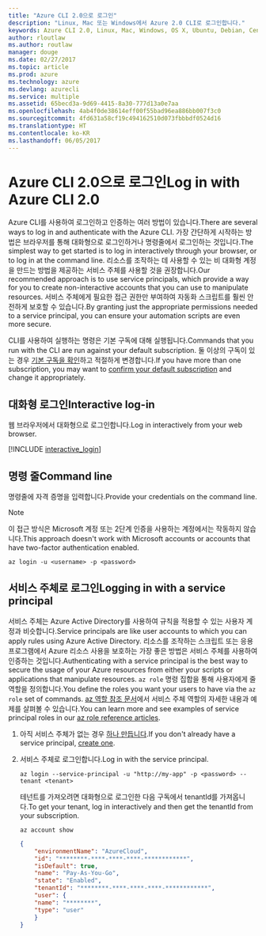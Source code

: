 ```yaml
---
title: "Azure CLI 2.0으로 로그인"
description: "Linux, Mac 또는 Windows에서 Azure 2.0 CLI로 로그인합니다."
keywords: Azure CLI 2.0, Linux, Mac, Windows, OS X, Ubuntu, Debian, CentOS, RHEL, SUSE, CoreOS, Docker, Windows, Python, PIP
author: rloutlaw
ms.author: routlaw
manager: douge
ms.date: 02/27/2017
ms.topic: article
ms.prod: azure
ms.technology: azure
ms.devlang: azurecli
ms.service: multiple
ms.assetid: 65becd3a-9d69-4415-8a30-777d13a0e7aa
ms.openlocfilehash: 4ab4f0de38614eff00f55bad96ea886bb007f3c0
ms.sourcegitcommit: 4fd631a58cf19c494162510d073fbbbdf0524d16
ms.translationtype: HT
ms.contentlocale: ko-KR
ms.lasthandoff: 06/05/2017
---
```

# <a name="log-in-with-azure-cli-20"></a><span data-ttu-id="465bc-104">Azure CLI 2.0으로 로그인</span><span class="sxs-lookup"><span data-stu-id="465bc-104">Log in with Azure CLI 2.0</span></span>

<span data-ttu-id="465bc-105">Azure CLI를 사용하여 로그인하고 인증하는 여러 방법이 있습니다.</span><span class="sxs-lookup"><span data-stu-id="465bc-105">There are several ways to log in and authenticate with the Azure CLI.</span></span> <span data-ttu-id="465bc-106">가장 간단하게 시작하는 방법은 브라우저를 통해 대화형으로 로그인하거나 명령줄에서 로그인하는 것입니다.</span><span class="sxs-lookup"><span data-stu-id="465bc-106">The simplest way to get started is to log in interactively through your browser, or to log in at the command line.</span></span> <span data-ttu-id="465bc-107">리소스를 조작하는 데 사용할 수 있는 비 대화형 계정을 만드는 방법을 제공하는 서비스 주체를 사용할 것을 권장합니다.</span><span class="sxs-lookup"><span data-stu-id="465bc-107">Our recommended approach is to use service principals, which provide a way for you to create non-interactive accounts that you can use to manipulate resources.</span></span> <span data-ttu-id="465bc-108">서비스 주체에게 필요한 접근 권한만 부여하여 자동화 스크립트를 훨씬 안전하게 보호할 수 있습니다.</span><span class="sxs-lookup"><span data-stu-id="465bc-108">By granting just the appropriate permissions needed to a service principal, you can ensure your automation scripts are even more secure.</span></span>

<span data-ttu-id="465bc-109">CLI를 사용하여 실행하는 명령은 기본 구독에 대해 실행됩니다.</span><span class="sxs-lookup"><span data-stu-id="465bc-109">Commands that you run with the CLI are run against your default subscription.</span></span>  <span data-ttu-id="465bc-110">둘 이상의 구독이 있는 경우 [기본 구독을 확인](manage-azure-subscriptions-azure-cli.md)하고 적절하게 변경합니다.</span><span class="sxs-lookup"><span data-stu-id="465bc-110">If you have more than one subscription, you may want to [confirm your default subscription](manage-azure-subscriptions-azure-cli.md) and change it appropriately.</span></span>

## <a name="interactive-log-in"></a><span data-ttu-id="465bc-111">대화형 로그인</span><span class="sxs-lookup"><span data-stu-id="465bc-111">Interactive log-in</span></span>

<span data-ttu-id="465bc-112">웹 브라우저에서 대화형으로 로그인합니다.</span><span class="sxs-lookup"><span data-stu-id="465bc-112">Log in interactively from your web browser.</span></span>

[!INCLUDE [interactive_login](includes/interactive-login.md)]

## <a name="command-line"></a><span data-ttu-id="465bc-113">명령 줄</span><span class="sxs-lookup"><span data-stu-id="465bc-113">Command line</span></span>

<span data-ttu-id="465bc-114">명령줄에 자격 증명을 입력합니다.</span><span class="sxs-lookup"><span data-stu-id="465bc-114">Provide your credentials on the command line.</span></span>

> [!Note]
> <span data-ttu-id="465bc-115">이 접근 방식은 Microsoft 계정 또는 2단계 인증을 사용하는 계정에서는 작동하지 않습니다.</span><span class="sxs-lookup"><span data-stu-id="465bc-115">This approach doesn't work with Microsoft accounts or accounts that have two-factor authentication enabled.</span></span>

```azurecli-interactive
az login -u <username> -p <password>
```

## <a name="logging-in-with-a-service-principal"></a><span data-ttu-id="465bc-116">서비스 주체로 로그인</span><span class="sxs-lookup"><span data-stu-id="465bc-116">Logging in with a service principal</span></span>

<span data-ttu-id="465bc-117">서비스 주체는 Azure Active Directory를 사용하여 규칙을 적용할 수 있는 사용자 계정과 비슷합니다.</span><span class="sxs-lookup"><span data-stu-id="465bc-117">Service principals are like user accounts to which you can apply rules using Azure Active Directory.</span></span>
<span data-ttu-id="465bc-118">리소스를 조작하는 스크립트 또는 응용 프로그램에서 Azure 리소스 사용을 보호하는 가장 좋은 방법은 서비스 주체를 사용하여 인증하는 것입니다.</span><span class="sxs-lookup"><span data-stu-id="465bc-118">Authenticating with a service principal is the best way to secure the usage of your Azure resources from either your scripts or applications that manipulate resources.</span></span>
<span data-ttu-id="465bc-119">`az role` 명령 집합을 통해 사용자에게 줄 역할을 정의합니다.</span><span class="sxs-lookup"><span data-stu-id="465bc-119">You define the roles you want your users to have via the `az role` set of commands.</span></span>
<span data-ttu-id="465bc-120">[az 역할 참조 문서](https://docs.microsoft.com/cli/azure/role.md)에서 서비스 주체 역할의 자세한 내용과 예제를 살펴볼 수 있습니다.</span><span class="sxs-lookup"><span data-stu-id="465bc-120">You can learn more and see examples of service principal roles in our [az role reference articles](https://docs.microsoft.com/cli/azure/role.md).</span></span>

1. <span data-ttu-id="465bc-121">아직 서비스 주체가 없는 경우 [하나 만듭니다](create-an-azure-service-principal-azure-cli.md).</span><span class="sxs-lookup"><span data-stu-id="465bc-121">If you don't already have a service principal, [create one](create-an-azure-service-principal-azure-cli.md).</span></span>

1. <span data-ttu-id="465bc-122">서비스 주체로 로그인합니다.</span><span class="sxs-lookup"><span data-stu-id="465bc-122">Log in with the service principal.</span></span>

   ```azurecli-interactive
   az login --service-principal -u "http://my-app" -p <password> --tenant <tenant>
   ```

   <span data-ttu-id="465bc-123">테넌트를 가져오려면 대화형으로 로그인한 다음 구독에서 tenantId를 가져옵니다.</span><span class="sxs-lookup"><span data-stu-id="465bc-123">To get your tenant, log in interactively and then get the tenantId from your subscription.</span></span>

   ```azurecli
   az account show
   ```

   ```json
   {
       "environmentName": "AzureCloud",
       "id": "********-****-****-****-************",
       "isDefault": true,
       "name": "Pay-As-You-Go",
       "state": "Enabled",
       "tenantId": "********-****-****-****-************",
       "user": {
       "name": "********",
       "type": "user"
       }
   }
   ```